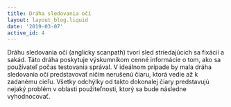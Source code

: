 ```yaml
---
title: Dráha sledovania očí
layout: layout_blog.liquid
date: '2019-03-07'
active_id: 4
---
```


Dráhu sledovania očí (anglicky scanpath) tvorí sled striedajúcich sa fixácií a sakád. Táto dráha poskytuje výskumníkom cenné informácie o tom, ako sa používateľ počas testovania správal. V ideálnom prípade by mala dráha sledovania očí predstavovať ničím nerušenú čiaru, ktorá vedie až k zadanému cieľu. Všetky odchýlky od takto dokonalej čiary predstavujú nejaký problém v oblasti použiteľnosti, ktorý sa bude následne vyhodnocovať.